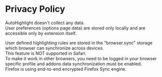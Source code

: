# Privacy Policy

AutoHighlight doesn't collect any data.  
User preferences (options page data) are stored only locally and are accessible only by extension itself.

User defined highlighting rules are stored in the "browser.sync" storage which browser can synchronize across devices.  
This feature is NOT supported in Safari.  
To make it work in other browsers, you need to be logged in your browser specific profile and addons data synchronization must be enabled.  
Firefox is using end-to-end encrypted Firefox Sync engine.

